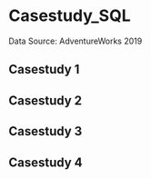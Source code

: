 # Casestudy_SQL
Data Source: AdventureWorks 2019
## Casestudy 1

## Casestudy 2
## Casestudy 3
## Casestudy 4
